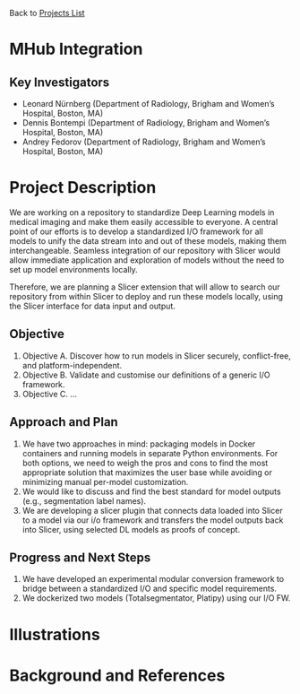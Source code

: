 Back to [Projects List](../../README.md#ProjectsList)

# MHub Integration

## Key Investigators

- Leonard Nürnberg (Department of Radiology, Brigham and Women’s Hospital, Boston, MA)
- Dennis Bontempi (Department of Radiology, Brigham and Women’s Hospital, Boston, MA)
- Andrey Fedorov (Department of Radiology, Brigham and Women’s Hospital, Boston, MA)

# Project Description

We are working on a repository to standardize Deep Learning models in medical imaging and make them easily accessible to everyone.
A central point of our efforts is to develop a standardized I/O framework for all models to unify the data stream into and out of these models, making them interchangeable. Seamless integration of our repository with Slicer would allow immediate application and exploration of models without the need to set up model environments locally.

Therefore, we are planning a Slicer extension that will allow to search our repository from within Slicer to deploy and run these models locally, using the Slicer interface for data input and output.


## Objective

<!-- Describe here WHAT you would like to achieve (what you will have as end result). -->

1. Objective A. Discover how to run models in Slicer securely, conflict-free, and platform-independent. 
2. Objective B. Validate and customise our definitions of a generic I/O framework.
3. Objective C. ...

## Approach and Plan

<!-- Describe here HOW you would like to achieve the objectives stated above. -->

1. We have two approaches in mind: packaging models in Docker containers and running models in separate Python environments. For both options, we need to weigh the pros and cons to find the most appropriate solution that maximizes the user base while avoiding or minimizing manual per-model customization.
2. We would like to discuss and find the best standard for model outputs (e.g., segmentation label names).
3. We are developing a slicer plugin that connects data loaded into Slicer to a model via our i/o framework and transfers the model outputs back into Slicer, using selected DL models as proofs of concept.

## Progress and Next Steps

<!-- Update this section as you make progress, describing of what you have ACTUALLY DONE. If there are specific steps that you could not complete then you can describe them here, too. -->

1. We have developed an experimental modular conversion framework to bridge between a standardized I/O and specific model requirements.
2. We dockerized two models (Totalsegmentator, Platipy) using our I/O FW.

# Illustrations

<!-- Add pictures and links to videos that demonstrate what has been accomplished.
![Description of picture](Example2.jpg)
![Some more images](Example2.jpg)
-->

# Background and References

<!-- If you developed any software, include link to the source code repository. If possible, also add links to sample data, and to any relevant publications. -->
